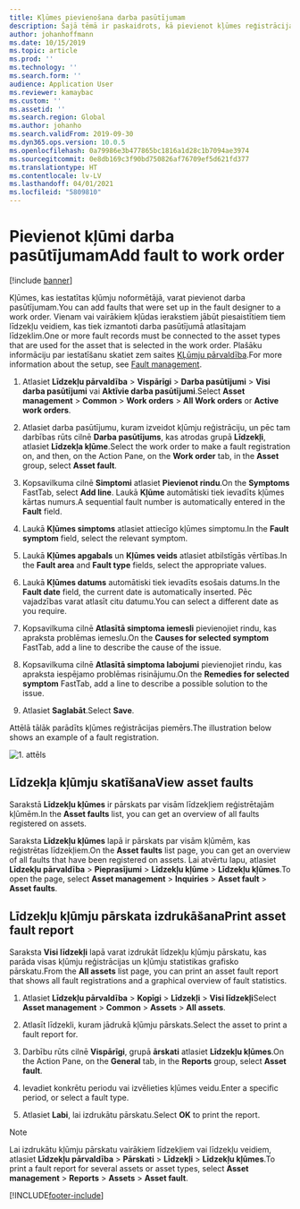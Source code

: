 ```yaml
---
title: Kļūmes pievienošana darba pasūtījumam
description: Šajā tēmā ir paskaidrots, kā pievienot kļūmes reģistrācijas darba pasūtījumiem programmā Asset Management.
author: johanhoffmann
ms.date: 10/15/2019
ms.topic: article
ms.prod: ''
ms.technology: ''
ms.search.form: ''
audience: Application User
ms.reviewer: kamaybac
ms.custom: ''
ms.assetid: ''
ms.search.region: Global
ms.author: johanho
ms.search.validFrom: 2019-09-30
ms.dyn365.ops.version: 10.0.5
ms.openlocfilehash: 0a79986e3b477865bc1816a1d28c1b7094ae3974
ms.sourcegitcommit: 0e8db169c3f90bd750826af76709ef5d621fd377
ms.translationtype: HT
ms.contentlocale: lv-LV
ms.lasthandoff: 04/01/2021
ms.locfileid: "5809810"
---
```

# <a name="add-fault-to-work-order"></a><span data-ttu-id="f072e-103">Pievienot kļūmi darba pasūtījumam</span><span class="sxs-lookup"><span data-stu-id="f072e-103">Add fault to work order</span></span>

[!include [banner](../../includes/banner.md)]



<span data-ttu-id="f072e-104">Kļūmes, kas iestatītas kļūmju noformētājā, varat pievienot darba pasūtījumam.</span><span class="sxs-lookup"><span data-stu-id="f072e-104">You can add faults that were set up in the fault designer to a work order.</span></span> <span data-ttu-id="f072e-105">Vienam vai vairākiem kļūdas ierakstiem jābūt piesaistītiem tiem līdzekļu veidiem, kas tiek izmantoti darba pasūtījumā atlasītajam līdzeklim.</span><span class="sxs-lookup"><span data-stu-id="f072e-105">One or more fault records must be connected to the asset types that are used for the asset that is selected in the work order.</span></span> <span data-ttu-id="f072e-106">Plašāku informāciju par iestatīšanu skatiet zem saites [KĻūmju pārvaldība](../setup-for-work-orders/fault-management.md).</span><span class="sxs-lookup"><span data-stu-id="f072e-106">For more information about the setup, see [Fault management](../setup-for-work-orders/fault-management.md).</span></span>

1. <span data-ttu-id="f072e-107">Atlasiet **Līdzekļu pārvaldība** > **Vispārīgi** > **Darba pasūtījumi** > **Visi darba pasūtījumi** vai **Aktīvie darba pasūtījumi**.</span><span class="sxs-lookup"><span data-stu-id="f072e-107">Select **Asset management** > **Common** > **Work orders** > **All Work orders** or **Active work orders**.</span></span>

2. <span data-ttu-id="f072e-108">Atlasiet darba pasūtījumu, kuram izveidot kļūmju reģistrāciju, un pēc tam darbības rūts cilnē **Darba pasūtījums**, kas atrodas grupā **Līdzekļi**, atlasiet **Līdzekļa kļūme**.</span><span class="sxs-lookup"><span data-stu-id="f072e-108">Select the work order to make a fault registration on, and then, on the Action Pane, on the **Work order** tab, in the **Asset** group, select **Asset fault**.</span></span>

3. <span data-ttu-id="f072e-109">Kopsavilkuma cilnē **Simptomi** atlasiet **Pievienot rindu**.</span><span class="sxs-lookup"><span data-stu-id="f072e-109">On the **Symptoms** FastTab, select **Add line**.</span></span> <span data-ttu-id="f072e-110">Laukā **Kļūme** automātiski tiek ievadīts kļūmes kārtas numurs.</span><span class="sxs-lookup"><span data-stu-id="f072e-110">A sequential fault number is automatically entered in the **Fault** field.</span></span>

4. <span data-ttu-id="f072e-111">Laukā **Kļūmes simptoms** atlasiet attiecīgo kļūmes simptomu.</span><span class="sxs-lookup"><span data-stu-id="f072e-111">In the **Fault symptom** field, select the relevant symptom.</span></span>

5. <span data-ttu-id="f072e-112">Laukā **Kļūmes apgabals** un **Kļūmes veids** atlasiet atbilstīgās vērtības.</span><span class="sxs-lookup"><span data-stu-id="f072e-112">In the **Fault area** and **Fault type** fields, select the appropriate values.</span></span>

6. <span data-ttu-id="f072e-113">Laukā **Kļūmes datums** automātiski tiek ievadīts esošais datums.</span><span class="sxs-lookup"><span data-stu-id="f072e-113">In the **Fault date** field, the current date is automatically inserted.</span></span> <span data-ttu-id="f072e-114">Pēc vajadzības varat atlasīt citu datumu.</span><span class="sxs-lookup"><span data-stu-id="f072e-114">You can select a different date as you require.</span></span>

7. <span data-ttu-id="f072e-115">Kopsavilkuma cilnē **Atlasītā simptoma iemesli** pievienojiet rindu, kas apraksta problēmas iemeslu.</span><span class="sxs-lookup"><span data-stu-id="f072e-115">On the **Causes for selected symptom** FastTab, add a line to describe the cause of the issue.</span></span>

8. <span data-ttu-id="f072e-116">Kopsavilkuma cilnē **Atlasītā simptoma labojumi** pievienojiet rindu, kas apraksta iespējamo problēmas risinājumu.</span><span class="sxs-lookup"><span data-stu-id="f072e-116">On the **Remedies for selected symptom** FastTab, add a line to describe a possible solution to the issue.</span></span>

9. <span data-ttu-id="f072e-117">Atlasiet **Saglabāt**.</span><span class="sxs-lookup"><span data-stu-id="f072e-117">Select **Save**.</span></span>

<span data-ttu-id="f072e-118">Attēlā tālāk parādīts kļūmes reģistrācijas piemērs.</span><span class="sxs-lookup"><span data-stu-id="f072e-118">The illustration below shows an example of a fault registration.</span></span>

![1. attēls](media/19-work-orders.png)


## <a name="view-asset-faults"></a><span data-ttu-id="f072e-120">Līdzekļa kļūmju skatīšana</span><span class="sxs-lookup"><span data-stu-id="f072e-120">View asset faults</span></span>

<span data-ttu-id="f072e-121">Sarakstā **Līdzekļu kļūmes** ir pārskats par visām līdzekļiem reģistrētajām kļūmēm.</span><span class="sxs-lookup"><span data-stu-id="f072e-121">In the **Asset faults** list, you can get an overview of all faults registered on assets.</span></span>

<span data-ttu-id="f072e-122">Saraksta **Līdzekļu kļūmes** lapā ir pārskats par visām kļūmēm, kas reģistrētas līdzekļiem.</span><span class="sxs-lookup"><span data-stu-id="f072e-122">On the **Asset faults** list page, you can get an overview of all faults that have been registered on assets.</span></span> <span data-ttu-id="f072e-123">Lai atvērtu lapu, atlasiet **Līdzekļu pārvaldība** > **Pieprasījumi** > **Līdzekļu kļūme** > **Līdzekļu kļūmes**.</span><span class="sxs-lookup"><span data-stu-id="f072e-123">To open the page, select **Asset management** > **Inquiries** > **Asset fault** > **Asset faults**.</span></span>


## <a name="print-asset-fault-report"></a><span data-ttu-id="f072e-124">Līdzekļu kļūmju pārskata izdrukāšana</span><span class="sxs-lookup"><span data-stu-id="f072e-124">Print asset fault report</span></span>

<span data-ttu-id="f072e-125">Saraksta **Visi līdzekļi** lapā varat izdrukāt līdzekļu kļūmju pārskatu, kas parāda visas kļūmju reģistrācijas un kļūmju statistikas grafisko pārskatu.</span><span class="sxs-lookup"><span data-stu-id="f072e-125">From the **All assets** list page, you can print an asset fault report that shows all fault registrations and a graphical overview of fault statistics.</span></span>

1. <span data-ttu-id="f072e-126">Atlasiet **Līdzekļu pārvaldība** > **Kopīgi** > **Līdzekļi** > **Visi līdzekļi**</span><span class="sxs-lookup"><span data-stu-id="f072e-126">Select **Asset management** > **Common** > **Assets** > **All assets**.</span></span>

2. <span data-ttu-id="f072e-127">Atlasīt līdzekli, kuram jādrukā kļūmju pārskats.</span><span class="sxs-lookup"><span data-stu-id="f072e-127">Select the asset to print a fault report for.</span></span>

3. <span data-ttu-id="f072e-128">Darbību rūts cilnē **Vispārīgi**, grupā **ārskati** atlasiet **Līdzekļu kļūmes**.</span><span class="sxs-lookup"><span data-stu-id="f072e-128">On the Action Pane, on the **General** tab, in the **Reports** group, select **Asset fault**.</span></span>

4. <span data-ttu-id="f072e-129">Ievadiet konkrētu periodu vai izvēlieties kļūmes veidu.</span><span class="sxs-lookup"><span data-stu-id="f072e-129">Enter a specific period, or select a fault type.</span></span>

5. <span data-ttu-id="f072e-130">Atlasiet **Labi**, lai izdrukātu pārskatu.</span><span class="sxs-lookup"><span data-stu-id="f072e-130">Select **OK** to print the report.</span></span>

>[!NOTE]
><span data-ttu-id="f072e-131">Lai izdrukātu kļūmju pārskatu vairākiem līdzekļiem vai līdzekļu veidiem, atlasiet **Līdzekļu pārvaldība** > **Pārskati** > **Līdzekļi** > **Līdzekļu kļūmes**.</span><span class="sxs-lookup"><span data-stu-id="f072e-131">To print a fault report for several assets or asset types, select **Asset management** > **Reports** > **Assets** > **Asset fault**.</span></span>



[!INCLUDE[footer-include](../../../includes/footer-banner.md)]